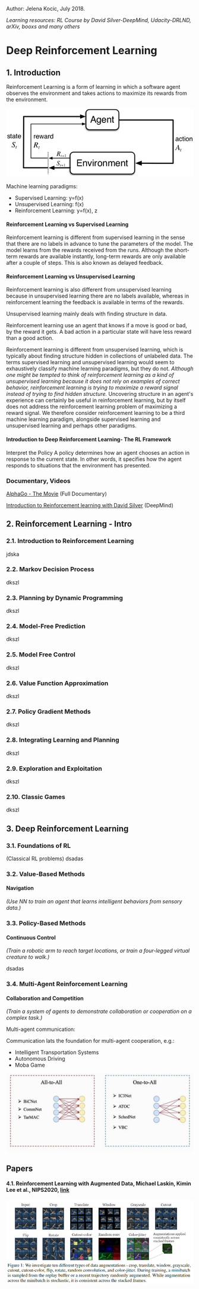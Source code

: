 Author: Jelena Kocic, July 2018.

*Learning resources: RL Course by David Silver-DeepMind, Udacity-DRLND, arXiv, booxs and many others*

# Deep Reinforcement Learning


## 1. Introduction

Reinforcement Learning is a form of learning in which a software agent observes the environment and takes actions to maximize its rewards from the environment.

![](RL.png)

Machine learning paradigms:
- Supervised Learning: y=f(x)
- Unsupervised Learning: f(x)
- Reinforcement Learning: y=f(x), z

#### Reinforcement Learning vs Supervised Learning

Reinforcement learning is different from supervised learning in the sense that there are no labels in advance to tune the parameters of the model. The model learns from the rewards received from the runs. Although the short-term rewards are available instantly, long-term rewards are only available after a couple of steps. This is also known as delayed feedback.

#### Reinforcement Learning vs Unsupervised Learning

Reinforcement learning is also different from unsupervised learning because in unsupervised learning there are no labels available, whereas in reinforcement learning the feedback is available in terms of the rewards.

Unsupervised learning mainly deals with finding structure in data.

Reinforcement learning use an agent that knows if a move is good or bad, by the reward it gets. A bad action in a particular state will have less reward than a good action. 

Reinforcement learning is different from unsupervised learning, which is typically about finding structure hidden in collections of unlabeled data. The terms supervised learning and unsupervised learning would seem to exhaustively classify machine learning paradigms, but they do not. *Although one might be tempted to think of reinforcement learning as a kind of unsupervised learning because it does not rely on examples of correct behavior, reinforcement learning is trying to maximize a reward signal instead of trying to find hidden structure.* Uncovering structure in an agent's experience can certainly be useful in reinforcement learning, but by itself does not address the reinforcement learning problem of maximizing a reward signal. We therefore consider reinforcement learning to be a third machine learning paradigm, alongside supervised learning and unsupervised learning and perhaps other paradigms.


#### Introduction to Deep Reinforcement Learning- The RL Framework

Interpret the Policy
A policy determines how an agent chooses an action in response to the current state. In other words, it specifies how the agent responds to situations that the environment has presented.


### Documentary, Videos 

[AlphaGo - The Movie](https://www.youtube.com/watch?v=WXuK6gekU1Y&t) (Full Documentary)

[Introduction to Reinforcement learning with David Silver](https://www.youtube.com/watch?v=2pWv7GOvuf0&list=PLqYmG7hTraZBiG_XpjnPrSNw-1XQaM_gB) (DeepMind)



## 2. Reinforcement Learning - Intro


### 2.1. Introduction to Reinforcement Learning

jdska

### 2.2. Markov Decision Process

dkszl

### 2.3. Planning by Dynamic Programming

dkszl

### 2.4. Model-Free Prediction

dkszl

### 2.5. Model Free Control

dkszl

### 2.6. Value Function Approximation

dkszl

### 2.7. Policy Gradient Methods

dkszl

### 2.8. Integrating Learning and Planning

dkszl

### 2.9. Exploration and Exploitation

dkszl

### 2.10. Classic Games

dkszl


## 3. Deep Reinforcement Learning

### 3.1. Foundations of RL
(Classical RL problems)
dsadas

### 3.2. Value-Based Methods

#### Navigation
*(Use NN to train an agent that learns intelligent behaviors from sensory data.)*

### 3.3. Policy-Based Methods

#### Continuous Control
*(Train a robotic arm to reach target locations, or train a four-legged virtual creature to walk.)*

dsadas

### 3.4. Multi-Agent Reinforcement Learning

#### Collaboration and Competition
*(Train a system of agents to demonstrate collaboration or cooperation on a complex task.)*

Multi-agent communication:

Communication lats the foundation for multi-agent cooperation, e.g.:
- Intelligent Transportation Systems
- Autonomous Driving
- Moba Game

![](rl1.PNG)

## Papers

#### 4.1. Reinforcement Learning with Augmented Data, Michael Laskin, Kimin Lee et al., NIPS2020, [link](https://arxiv.org/abs/2004.14990)

![Different types of data augmentations](rl2.PNG)
